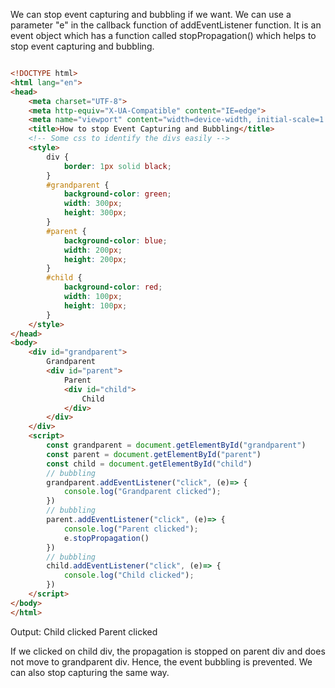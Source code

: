We can stop event capturing and bubbling if we want.
We can use a parameter "e" in the callback function of 
addEventListener function. It is an event object
which has a function called stopPropagation() which helps
to stop event capturing and bubbling.

```html

<!DOCTYPE html>
<html lang="en">
<head>
    <meta charset="UTF-8">
    <meta http-equiv="X-UA-Compatible" content="IE=edge">
    <meta name="viewport" content="width=device-width, initial-scale=1.0">
    <title>How to stop Event Capturing and Bubbling</title>
    <!-- Some css to identify the divs easily -->
    <style>
        div {
            border: 1px solid black;
        }
        #grandparent {
            background-color: green;
            width: 300px;
            height: 300px;
        }
        #parent {
            background-color: blue;
            width: 200px;
            height: 200px;
        }
        #child {
            background-color: red;
            width: 100px;
            height: 100px;
        }
    </style>
</head>
<body>
    <div id="grandparent">
        Grandparent
        <div id="parent">
            Parent
            <div id="child">
                Child
            </div>
        </div>
    </div>
    <script>
        const grandparent = document.getElementById("grandparent")
        const parent = document.getElementById("parent")
        const child = document.getElementById("child")
        // bubbling
        grandparent.addEventListener("click", (e)=> {
            console.log("Grandparent clicked");
        })
        // bubbling
        parent.addEventListener("click", (e)=> {
            console.log("Parent clicked");
            e.stopPropagation()
        })
        // bubbling
        child.addEventListener("click", (e)=> {
            console.log("Child clicked");
        })
    </script>
</body>
</html>

```

Output:
Child clicked
Parent clicked

If we clicked on child div, the propagation is stopped 
on parent div and does not move to grandparent div. 
Hence, the event bubbling is prevented. 
We can also stop capturing the same way.